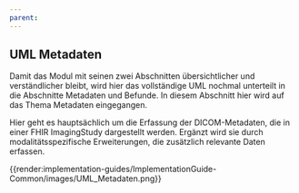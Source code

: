 ```yaml
---
parent:
---
```

## UML Metadaten
Damit das Modul mit seinen zwei Abschnitten übersichtlicher und verständlicher bleibt, wird hier das vollständige UML nochmal unterteilt in die Abschnitte Metadaten und Befunde. In diesem Abschnitt hier wird auf das Thema Metadaten eingegangen.

Hier geht es hauptsächlich um die Erfassung der DICOM-Metadaten, die in einer FHIR ImagingStudy dargestellt werden. Ergänzt wird sie durch modalitätsspezifische Erweiterungen, die zusätzlich relevante Daten erfassen.
 
{{render:implementation-guides/ImplementationGuide-Common/images/UML_Metadaten.png}}